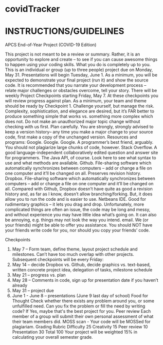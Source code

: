 # covidTracker
INSTRUCTIONS/GUIDELINES
====================
APCS End-of-Year Project (COVID-19 Edition)

This project is not meant to be a review or summary. Rather, it is an opportunity to explore and
create – to see if you can cause awesome things to happen using your coding skills. What you do
is completely up to you.
This is an individual or group (up to three people) project due on Monday, May 31.
Presentations will begin Tuesday, June 1. As a minimum, you will be expected to demonstrate
your final project (run it) and show the source code. It is recommended that you narrate your
development process – relate major challenges or obstacles overcome, tell your story.
There will be weekly Project Checkpoints starting Friday, May 7. At these checkpoints you will
review progress against plan. As a minimum, your team and theme should be ready by
Checkpoint 1.
Challenge yourself, but manage the risk. Complexity, sophistication, and elegance are desired,
but it’s FAR better to produce something simple that works vs. something more complex which
does not. Do not make an unauthorized major topic change without checking with us first. Plan
carefully.
You are strongly, strongly advised to keep a version history– any time you make a major change
to your source code, first make a copy of the unchanged version.
Resources and programs:
Google. Google. Google. A programmer’s best friend, arguably. You should not plagiarize
large chunks of code, however.
Stack Overflow. A good language-independent collaboratively edited question and answer site
for programmers.
The Java API, of course. Look here to see what syntax to use and what methods are available.
Github. File-sharing software which automatically synchronizes between computers – add or
change a file on one computer and it’ll be changed on all. Preserves revision history.
Dropbox. File-sharing software which automatically synchronizes between computers – add or
change a file on one computer and it’ll be changed on all. Compared with Github, Dropbox
doesn’t have quite as good a revision history and, as far as I know, doesn’t allow
branching/forking. But, it does allow you to run the code and is easier to use.
Netbeans IDE. Good for rudimentary graphics – it lets you drag and drop. Unfortunately, more
complicated things are often an issue, the code may be long and messy, and without experience
you may have little idea what’s going on. It can also be annoying, e.g. things may not look the
way you intend.
email. We (or your friends) might be able to offer you assistance. You should NOT have your
friends write code for you, nor should you copy your friends’ code.

Checkpoints
1. May 7 – Form team, define theme, layout project schedule and milestones. Can’t have too
much overlap with other projects.
Subsequent checkpoints will be every Friday:
2. May 14 – decide Dropbox vs. Github, decide graphics vs. text-based, written concrete project
idea, delegation of tasks, milestone schedule
3. May 21 – progress vs. plan
4. May 28 – Comments in code, sign up for presentation date if you haven’t already
5. May 31 – project due
6. June 1 - June 8 – presentations (June 9 last day of school)
Food for Thought
Check whether there exists any problem around you, or some unfulfilled need.
Can you fix the problem or fill the need by writing code?
If Yes, maybe that's the best project for you.
Peer review
Each member of a group will submit their own personal assessment of what their team members
did.
MOSS scan - Your code will be MOSSed for plagiariam.
Grading Rubric
Difficulty 25
Creativity 15
Peer review 10
Presentation 30
Total 100
Your project will be weighted 15% in calculating your overall semester grade.
